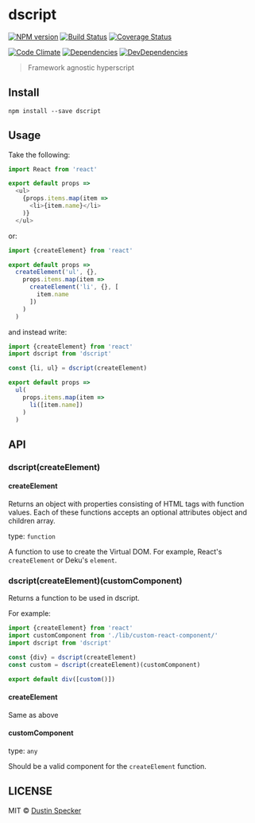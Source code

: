 # dscript
[![NPM version](https://badge.fury.io/js/dscript.svg)](https://badge.fury.io/js/dscript) [![Build Status](https://travis-ci.org/dustinspecker/dscript.svg)](https://travis-ci.org/dustinspecker/dscript) [![Coverage Status](https://img.shields.io/coveralls/dustinspecker/dscript.svg)](https://coveralls.io/r/dustinspecker/dscript?branch=master)

[![Code Climate](https://codeclimate.com/github/dustinspecker/dscript/badges/gpa.svg)](https://codeclimate.com/github/dustinspecker/dscript) [![Dependencies](https://david-dm.org/dustinspecker/dscript.svg)](https://david-dm.org/dustinspecker/dscript/#info=dependencies&view=table) [![DevDependencies](https://david-dm.org/dustinspecker/dscript/dev-status.svg)](https://david-dm.org/dustinspecker/dscript/#info=devDependencies&view=table)

> Framework agnostic hyperscript

## Install
```
npm install --save dscript
```

## Usage
Take the following:
```javascript
import React from 'react'

export default props =>
  <ul>
    {props.items.map(item =>
      <li>{item.name}</li>
    )}
  </ul>
```
or:
```javascript
import {createElement} from 'react'

export default props =>
  createElement('ul', {},
    props.items.map(item =>
      createElement('li', {}, [
        item.name
      ])
    )
  )
```

and instead write:

```javascript
import {createElement} from 'react'
import dscript from 'dscript'

const {li, ul} = dscript(createElement)

export default props =>
  ul(
    props.items.map(item =>
      li([item.name])
    )
  )

```

## API
### dscript(createElement)

#### createElement

Returns an object with properties consisting of HTML tags with function values. Each of these functions accepts an optional attributes object and children array.

type: `function`

A function to use to create the Virtual DOM. For example, React's `createElement` or Deku's `element`.

### dscript(createElement)(customComponent)

Returns a function to be used in dscript.

For example:

```javascript
import {createElement} from 'react'
import customComponent from './lib/custom-react-component/'
import dscript from 'dscript'

const {div} = dscript(createElement)
const custom = dscript(createElement)(customComponent)

export default div([custom()])
```

#### createElement

Same as above

#### customComponent

type: `any`

Should be a valid component for the `createElement` function.

## LICENSE
MIT © [Dustin Specker](https://github.com/dustinspecker)
